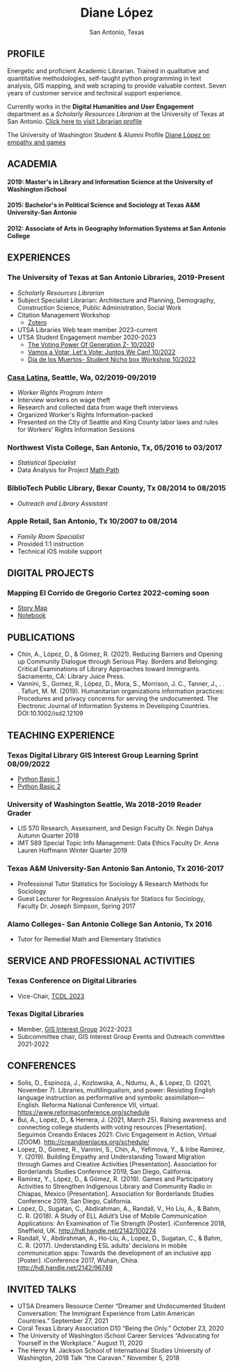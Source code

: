 <h1 style="text-align: center;"> Diane López </h1>

<p style="text-align: center;">San Antonio, Texas</p> 

## PROFILE 
Energetic and proficient Academic Librarian. Trained in qualitative and quantitative methodologies, self-taught python programming in text analysis, GIS mapping, and web scraping to provide valuable context. Seven years of customer service and technical support experience.  

Currently works in the **Digital Humanities and User Engagement** department as a *Scholarly Resources Librarian* at the University of Texas at San Antonio. 
[Click here to visit Librarian profile](https://lib.utsa.edu/about/staff-directory/diane-lopez)

The University of Washington Student & Alumni Profile [Diane López on empathy and games](https://grad.uw.edu/student-alumni-profiles/diane-lopez-on-empathy-and-games/)

## ACADEMIA
#### 2019: Master's in Library and Information Science at the University of Washington iSchool
#### 2015: Bachelor's in Political Science and Sociology at Texas A&M University-San Antonio
#### 2012: Associate of Arts in Geography Information Systems at San Antonio College

## EXPERIENCES

### **The University of Texas at San Antonio Libraries**, 2019-Present
  - *Scholarly Resources Librarian*
  -  Subject Specialist Librarian: Architecture and Planning, Demography, Construction Science, Public Administration, Social Work
  -  Citation Management Workshop
     - [Zotero](https://libguides.utsa.edu/zotero)
  -  UTSA Libraries Web team member 2023-current
  -  UTSA Student Engagement member 2020-2023
      - [The Voting Power Of Generation Z- 10/2020](https://libguides.utsa.edu/votingpowerofgenz)
      - [Vamos a Votar, Let's Vote: Juntos We Can! 10/2022](https://www.utsa.edu/hispanicheritage/2022/vamos-a-votar.html) 
      - [Día de los Muertos- Student Nicho box Workshop 10/2022](https://lib.utsa.edu/news/itc-honors-college-library-team-up-for-d%C3%ADa-de-los-muertos-observances)
  
### [**Casa Latina**](https://casa-latina.org/), Seattle, Wa, 02/2019-09/2019
  - *Worker Rights Program Intern*
  -  Interview workers on wage theft
  -  Research and collected data from wage theft interviews
  -  Organized Worker's Rights Information-packed 
  -  Presented on the City of Seattle and King County labor laws and rules for Workers' Rights Information Sessions 

### **Northwest Vista College**, San Antonio, Tx, 05/2016 to 03/2017
- *Statistical Specialist*
- Data Analysis for Project [Math Path](https://www.alamo.edu/nvc/academics/resources/math-paths/)

### **BiblioTech Public Library**, Bexar County, Tx 08/2014 to 08/2015
- *Outreach and Library Assistant*

### **Apple** Retail, San Antonio, Tx 10/2007 to 08/2014
- *Family Room Specialist*
- Provided 1:1 instruction
- Technical iOS mobile support

## DIGITAL PROJECTS
### Mapping El Corrido de Gregorio Cortez 2022-coming soon
- [Story Map]()
- [Notebook]()

## PUBLICATIONS
- Chin, A., López, D., & Gómez, R. (2021). Reducing Barriers and Opening up Community Dialogue through Serious Play. Borders and Belonging: Critical Examinations of Library Approaches toward Immigrants. Sacramento, CA: Library Juice Press.
- Vannini, S., Gomez, R., López, D., Mora, S., Morrison, J. C., Tanner, J., . . . Tafurt, M. M. (2019). Humanitarian organizations information practices: Procedures and privacy concerns for serving the undocumented. The Electronic Journal of Information Systems in Developing Countries. DOI:10.1002/isd2.12109

## TEACHING EXPERIENCE
### Texas Digital Library GIS Interest Group Learning Sprint 08/09/2022
  - [Python Basic 1](https://colab.research.google.com/drive/1NBHAUT3rvza5Bc3W_PLjQ11yWTROU-QJ?usp=sharing)
  - [Python Basic 2](https://colab.research.google.com/drive/1rjYe58_LshIUXAC607Pm7e8ypb_y9jZw?usp=sharing)

### University of Washington Seattle, Wa 2018-2019 Reader Grader 
  - LIS 570 Research, Assessment, and Design Faculty Dr. Negin Dahya Autumn Quarter 2018
  - IMT 589 Special Topic Info Management: Data Ethics Faculty Dr. Anna Lauren Hoffmann Winter Quarter 2019
  
### Texas A&M University-San Antonio San Antonio, Tx 2016-2017 
- Professional Tutor Statistics for Sociology & Research Methods for Sociology 
- Guest Lecturer for Regression Analysis for Statiscs for Sociology, Faculty Dr. Joseph Simpson, Spring 2017

### Alamo Colleges- San Antonio College San Antonio, Tx 2016 
- Tutor for Remedial Math and Elementary Statistics

## SERVICE AND PROFESSIONAL ACTIVITIES
### Texas Conference on Digital Libraries
- Vice-Chair, [TCDL 2023](https://www.tdl.org/tdl-events/tcdl/tcdl-2023/)

### Texas Digital Libraries
- Member, [GIS Interest Group](https://www.tdl.org/members/groups/tdl-gis-interest-group/) 2022-2023
- Subcommittee chair, GIS Interest Group Events and Outreach committee 2021-2022

## CONFERENCES
- Solis, D., Espinoza, J., Kozlowska, A., Ndumu, A., & Lopez, D. (2021, November 7). Libraries, multilingualism, and power: Resisting English language instruction as performative and symbolic assimilation—English. Reforma National Conference VII, virtual. https://www.reformaconference.org/schedule
- Bui, A., Lopez, D., & Herrera, J. (2021, March 25). Raising awareness and connecting college students with voting resources [Presentation]. Seguimos Creando Enlaces 2021: Civic Engagement in Action, Virtual (ZOOM). http://creandoenlaces.org/schedule/
- Lopez, D., Gomez, R., Vannini, S., Chin, A., Yefimova, Y., & Iribe Ramirez, Y. (2019). Building Empathy and Understanding Toward Migration through Games and Creative Activities [Presentation]. Association for Borderlands Studies Conference 2019, San Diego, California.
- Ramirez, Y., López, D., & Gómez, R. (2019). Games and Participatory Activities to Strengthen Indigenous Library and Community Radio in Chiapas, Mexico [Presentation]. Association for Borderlands Studies Conference 2019, San Diego, California.
- Lopez, D., Sugatan, C., Abdirahman, A., Randall, V., Ho Liu, A., & Bahm, C. R. (2018). A Study of ELL Adult’s Use of Mobile Communication Applications: An Examination of Tie Strength [Poster]. iConference 2018, Sheffield, UK. http://hdl.handle.net/2142/100274
- Randall, V., Abdirahman, A., Ho-Liu, A., Lopez, D., Sugatan, C., & Bahm, C. R. (2017). Understanding ESL adults’ decisions in mobile communication apps: Towards the development of an inclusive app [Poster]. iConference 2017, Wuhan, China. http://hdl.handle.net/2142/96749

## INVITED TALKS
- UTSA Dreamers Resource Center “Dreamer and Undocumented Student Conversation: The Immigrant Experience from Latin American Countries.” September 27, 2021
- Coral Texas Library Association D10 “Being the Only.” October 23, 2020
- The University of Washington iSchool Career Services “Advocating for Yourself in the Workplace.” August 11, 2020
- The Henry M. Jackson School of International Studies University of Washington, 2018 Talk “the Caravan.” November 5, 2018
